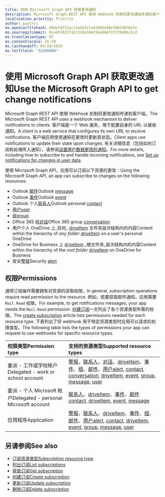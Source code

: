 ```yaml
---
title: 使用 Microsoft Graph API 获取更改通知
description: Microsoft Graph REST API 使用 Webhook 机制将更改通知传递到客户端。 客户端是一个 Web 服务，用于配置自身的 URL 以接收通知。 客户端应用使用通知在更改时更新其状态。 有关详细信息（包括如何订阅和处理传入通知），请参阅“设置用户数据更改的通知”。
localization_priority: Priority
author: piotrci
ms.openlocfilehash: 60def6f31ac13ad5417ad3d00e48e700550f6efe
ms.sourcegitcommit: 0ce657622f42c510a104156a96bf1f1f040bc1cd
ms.translationtype: HT
ms.contentlocale: zh-CN
ms.lasthandoff: 04/24/2019
ms.locfileid: "32456890"
---
```

# <a name="use-the-microsoft-graph-api-to-get-change-notifications"></a><span data-ttu-id="0b376-106">使用 Microsoft Graph API 获取更改通知</span><span class="sxs-lookup"><span data-stu-id="0b376-106">Use the Microsoft Graph API to get change notifications</span></span>

<span data-ttu-id="0b376-107">Microsoft Graph REST API 使用 Webhook 机制将更改通知传递到客户端。</span><span class="sxs-lookup"><span data-stu-id="0b376-107">The Microsoft Graph REST API uses a webhook mechanism to deliver notifications to clients.</span></span> <span data-ttu-id="0b376-108">客户端是一个 Web 服务，用于配置自身的 URL 以接收通知。</span><span class="sxs-lookup"><span data-stu-id="0b376-108">A client is a web service that configures its own URL to receive notifications.</span></span> <span data-ttu-id="0b376-109">客户端应用使用通知在更改时更新其状态。</span><span class="sxs-lookup"><span data-stu-id="0b376-109">Client apps use notifications to update their state upon changes.</span></span> <span data-ttu-id="0b376-110">有关详细信息（包括如何订阅和处理传入通知），请参阅[设置用户数据更改的通知](/graph/webhooks)。</span><span class="sxs-lookup"><span data-stu-id="0b376-110">For more details, including how to subscribe to and handle incoming notifications, see [Set up notifications for changes in user data](/graph/webhooks).</span></span>

<span data-ttu-id="0b376-111">使用 Microsoft Graph API，应用可以订阅以下资源的更改：</span><span class="sxs-lookup"><span data-stu-id="0b376-111">Using the Microsoft Graph API, an app can subscribe to changes on the following resources:</span></span>

- <span data-ttu-id="0b376-112">Outlook [邮件][]</span><span class="sxs-lookup"><span data-stu-id="0b376-112">Outlook [message][]</span></span>
- <span data-ttu-id="0b376-113">Outlook [事件][]</span><span class="sxs-lookup"><span data-stu-id="0b376-113">Outlook [event][]</span></span>
- <span data-ttu-id="0b376-114">Outlook 个人[联系人][]</span><span class="sxs-lookup"><span data-stu-id="0b376-114">Outlook personal [contact][]</span></span>
- <span data-ttu-id="0b376-115">[用户][]</span><span class="sxs-lookup"><span data-stu-id="0b376-115">[user][]</span></span>
- <span data-ttu-id="0b376-116">[组][]</span><span class="sxs-lookup"><span data-stu-id="0b376-116">[group][]</span></span>
- <span data-ttu-id="0b376-117">Office 365 组[对话][]</span><span class="sxs-lookup"><span data-stu-id="0b376-117">Office 365 group [conversation][]</span></span>
- <span data-ttu-id="0b376-118">用户个人 OneDrive 上_任何_ [driveItem][] 文件夹层次结构内的内容</span><span class="sxs-lookup"><span data-stu-id="0b376-118">Content within the hierarchy of _any folder_ [driveItem][] on a user's personal OneDrive</span></span>
- <span data-ttu-id="0b376-119">OneDrive for Business 上 [driveItem][] _根文件夹_层次结构内的内容</span><span class="sxs-lookup"><span data-stu-id="0b376-119">Content within the hierarchy of the _root folder_ [driveItem][] on OneDrive for Business</span></span>
- <span data-ttu-id="0b376-120">安全[警报][]</span><span class="sxs-lookup"><span data-stu-id="0b376-120">Security [alert][]</span></span>

## <a name="permissions"></a><span data-ttu-id="0b376-121">权限</span><span class="sxs-lookup"><span data-stu-id="0b376-121">Permissions</span></span>

<span data-ttu-id="0b376-122">通常订阅操作需要拥有对资源的读取权限。</span><span class="sxs-lookup"><span data-stu-id="0b376-122">In general, subscription operations require read permission to the resource.</span></span> <span data-ttu-id="0b376-123">例如，若要获取邮件通知，应用需要 `Mail.Read` 权限。</span><span class="sxs-lookup"><span data-stu-id="0b376-123">For example, to get notifications messages, your app needs the `Mail.Read` permission.</span></span> <span data-ttu-id="0b376-124">[创建订阅](../api/subscription-post-subscriptions.md)一文列出了各个资源类型所需的权限。</span><span class="sxs-lookup"><span data-stu-id="0b376-124">The [create subscription](../api/subscription-post-subscriptions.md) article lists permissions needed for each resource type.</span></span> <span data-ttu-id="0b376-125">下表列出了将 webhook 用于特定资源类型时应用可以请求的权限类型。</span><span class="sxs-lookup"><span data-stu-id="0b376-125">The following table lists the types of permissions your app can request to use webhooks for specific resource types.</span></span>

| <span data-ttu-id="0b376-126">权限类型</span><span class="sxs-lookup"><span data-stu-id="0b376-126">Permission type</span></span>                        | <span data-ttu-id="0b376-127">支持的资源类型</span><span class="sxs-lookup"><span data-stu-id="0b376-127">Supported resource types</span></span>                                                      |
| :------------------------------------- | :------------------------------------------------------------------------------------ |
| <span data-ttu-id="0b376-128">委派 - 工作或学校帐户</span><span class="sxs-lookup"><span data-stu-id="0b376-128">Delegated - work or school account</span></span>     | <span data-ttu-id="0b376-129">[警报][]、[联系人][]、[对话][]、[driveItem][]、[事件][]、[组][]、[邮件][]、[用户][]</span><span class="sxs-lookup"><span data-stu-id="0b376-129">[alert][], [contact][], [conversation][], [driveItem][], [event][], [group][], [message][], [user][]</span></span>|
| <span data-ttu-id="0b376-130">委派 - 个人 Microsoft 帐户</span><span class="sxs-lookup"><span data-stu-id="0b376-130">Delegated - personal Microsoft account</span></span> | <span data-ttu-id="0b376-131">[联系人][]、[driveItem][]、[事件][]、[邮件][]</span><span class="sxs-lookup"><span data-stu-id="0b376-131">[contact][], [driveItem][], [event][], [message][]</span></span>                                        |
| <span data-ttu-id="0b376-132">应用程序</span><span class="sxs-lookup"><span data-stu-id="0b376-132">Application</span></span>                            | <span data-ttu-id="0b376-133">[警报][]、[联系人][]、[driveItem][]、[事件][]、[组][]、[邮件][]、[用户][]</span><span class="sxs-lookup"><span data-stu-id="0b376-133">[alert][], [contact][], [driveItem][], [event][], [group][], [message][], [user][]</span></span>|


## <a name="see-also"></a><span data-ttu-id="0b376-134">另请参阅</span><span class="sxs-lookup"><span data-stu-id="0b376-134">See also</span></span>

- [<span data-ttu-id="0b376-135">订阅资源类型</span><span class="sxs-lookup"><span data-stu-id="0b376-135">Subscription resource type</span></span>](./subscription.md)
- [<span data-ttu-id="0b376-136">列出订阅</span><span class="sxs-lookup"><span data-stu-id="0b376-136">List subscriptions</span></span>](../api/subscription-list.md)
- [<span data-ttu-id="0b376-137">获取订阅</span><span class="sxs-lookup"><span data-stu-id="0b376-137">Get subscription</span></span>](../api/subscription-get.md)
- [<span data-ttu-id="0b376-138">创建订阅</span><span class="sxs-lookup"><span data-stu-id="0b376-138">Create subscription</span></span>](../api/subscription-post-subscriptions.md)
- [<span data-ttu-id="0b376-139">更新订阅</span><span class="sxs-lookup"><span data-stu-id="0b376-139">Update subscription</span></span>](../api/subscription-update.md)
- [<span data-ttu-id="0b376-140">删除订阅</span><span class="sxs-lookup"><span data-stu-id="0b376-140">Delete subscription</span></span>](../api/subscription-delete.md)

[联系人]: ./contact.md
[contact]: ./contact.md
[对话]: ./conversation.md
[conversation]: ./conversation.md
[driveItem]: ./driveitem.md
[事件]: ./event.md
[event]: ./event.md
[组]: ./group.md
[group]: ./group.md
[邮件]: ./message.md
[message]: ./message.md
[用户]: ./user.md
[user]: ./user.md
[警报]: ./alert.md
[alert]: ./alert.md
